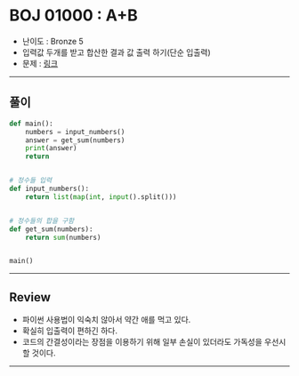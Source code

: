 # BOJ 01000 : A+B
- 난이도 : Bronze 5
- 입력값 두개를 받고 합산한 결과 값 출력 하기(단순 입출력)
- 문제 : [링크](https://www.acmicpc.net/problem/1000)

---  

## 풀이
```python
def main():
    numbers = input_numbers()
    answer = get_sum(numbers)
    print(answer)
    return


# 정수들 입력
def input_numbers():
    return list(map(int, input().split()))


# 정수들의 합을 구함
def get_sum(numbers):
    return sum(numbers)


main()

```

---

## Review
- 파이썬 사용법이 익숙치 않아서 약간 애를 먹고 있다.
- 확실히 입출력이 편하긴 하다.
- 코드의 간결성이라는 장점을 이용하기 위해 일부 손실이 있더라도 가독성을 우선시할 것이다.

---
